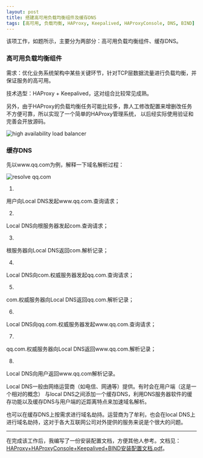 ```yaml
---
layout: post
title: 搭建高可用负载均衡组件及缓存DNS
tags: [高可用, 负载均衡, HAProxy, Keepalived, HAProxyConsole, DNS, BIND]
---
```


该项工作，如题所示，主要分为两部分：高可用负载均衡组件、缓存DNS。

### 高可用负载均衡组件

需求：优化业务系统架构中某些关键环节，针对TCP层数据流量进行负载均衡，并保证服务的高可用。

技术选型：HAProxy + Keepalived，这对组合比较常见成熟。

另外，由于HAProxy的负载均衡任务可能比较多，靠人工修改配置来增删改任务不方便可靠，所以实现了一个简单的HAProxy管理系统，
以后经实际使用验证和完善会开放源码。

![high availability load balancer](https://raw.github.com/youngsterxyf/youngsterxyf.github.com/master/assets/pics/high-availability-load-balancer.png)


### 缓存DNS

先以www.qq.com为例，解释一下域名解析过程：

![resolve qq.com](https://raw.github.com/youngsterxyf/youngsterxyf.github.com/master/assets/pics/resolve-qq-com.jpg)

1.
用户向Local DNS发起www.qq.com.查询请求；

2.
Local DNS向根服务器发起com.查询请求；

3.
根服务器向Local DNS返回com.解析记录；

4.
Local DNS向com.权威服务器发起qq.com.查询请求；

5.
com.权威服务器向Local DNS返回qq.com.解析记录；

6.
Local DNS向qq.com.权威服务器发起www.qq.com.查询请求；

7.
qq.com.权威服务器向Local DNS返回www.qq.com.解析记录；

8.
Local DNS向用户返回www.qq.com解析记录。


Local DNS一般由网络运营商（如电信、网通等）提供。有时会在用户端（这是一个相对的概念）
与local DNS之间添加一个缓存DNS，利用DNS服务器软件的缓存功能以及缓存DNS与用户端的近距离特点来加速域名解析。

也可以在缓存DNS上按需求进行域名劫持。运营商为了牟利，也会在local DNS上进行域名劫持，这对于各大互联网公司对外提供的服务来说是个很大的问题。

------

在完成该工作后，我编写了一份安装配置文档，方便其他人参考。文档见：
[HAProxy+HAProxyConsole+Keepalived+BIND安装配置文档.pdf](https://raw.github.com/youngsterxyf/youngsterxyf.github.com/master/assets/files/high-availability-load-balancer-and-dns.pdf)。

